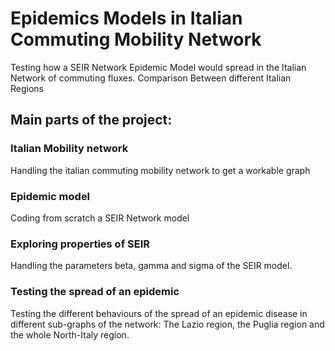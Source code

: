 # Epidemics Models in Italian Commuting Mobility Network
Testing how a SEIR Network Epidemic Model would spread in the Italian Network of commuting fluxes. Comparison Between different Italian Regions

## Main parts of the project:
### Italian Mobility network 
Handling the italian commuting mobility network to get a workable graph

### Epidemic model 
Coding from scratch a SEIR Network model

### Exploring properties of SEIR
Handling the parameters beta, gamma and sigma of the SEIR model.

### Testing the spread of an epidemic 
Testing the different behaviours of the spread of an epidemic disease in different sub-graphs of the network:
The Lazio region, the Puglia region and the whole North-Italy region.
